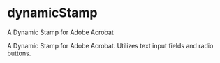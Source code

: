 # dynamicStamp
A Dynamic Stamp for Adobe Acrobat

A Dynamic Stamp for Adobe Acrobat.  Utilizes text input fields and radio buttons.  
